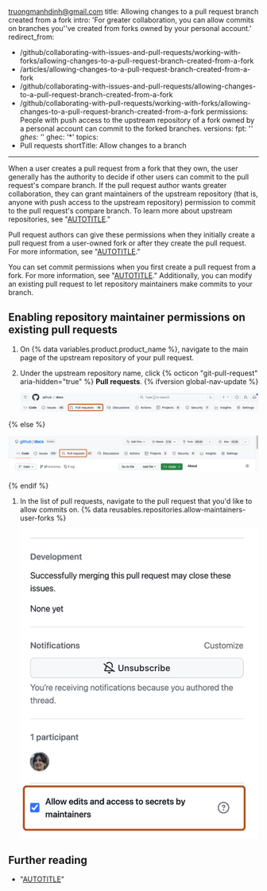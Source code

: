 truongmanhdinh@gmail.com
title: Allowing changes to a pull request branch created from a fork
intro: 'For greater collaboration, you can allow commits on branches you''ve created from forks owned by your personal account.'
redirect_from:
  - /github/collaborating-with-issues-and-pull-requests/working-with-forks/allowing-changes-to-a-pull-request-branch-created-from-a-fork
  - /articles/allowing-changes-to-a-pull-request-branch-created-from-a-fork
  - /github/collaborating-with-issues-and-pull-requests/allowing-changes-to-a-pull-request-branch-created-from-a-fork
  - /github/collaborating-with-pull-requests/working-with-forks/allowing-changes-to-a-pull-request-branch-created-from-a-fork
permissions: People with push access to the upstream repository of a fork owned by a personal account can commit to the forked branches.
versions:
  fpt: '*'
  ghes: '*'
  ghec: '*'
topics:
  - Pull requests
shortTitle: Allow changes to a branch
---
When a user creates a pull request from a fork that they own, the user generally has the authority to decide if other users can commit to the pull request's compare branch. If the pull request author wants greater collaboration, they can grant maintainers of the upstream repository (that is, anyone with push access to the upstream repository) permission to commit to the pull request's compare branch. To learn more about upstream repositories, see "[AUTOTITLE](/pull-requests/collaborating-with-pull-requests/working-with-forks/about-forks)."

Pull request authors can give these permissions when they initially create a pull request from a user-owned fork or after they create the pull request. For more information, see "[AUTOTITLE](/pull-requests/collaborating-with-pull-requests/proposing-changes-to-your-work-with-pull-requests/creating-a-pull-request-from-a-fork)."

You can set commit permissions when you first create a pull request from a fork. For more information, see "[AUTOTITLE](/pull-requests/collaborating-with-pull-requests/proposing-changes-to-your-work-with-pull-requests/creating-a-pull-request-from-a-fork)." Additionally, you can modify an existing pull request to let repository maintainers make commits to your branch.

## Enabling repository maintainer permissions on existing pull requests

1. On {% data variables.product.product_name %}, navigate to the main page of the upstream repository of your pull request.
1. Under the upstream repository name, click {% octicon "git-pull-request" aria-hidden="true" %} **Pull requests**.
{% ifversion global-nav-update %}

   ![Screenshot of the main page of a repository. In the horizontal navigation bar, a tab, labeled "Pull requests," is outlined in dark orange.](/assets/images/help/repository/repo-tabs-pull-requests-global-nav-update.png)

{% else %}

   ![Screenshot of the main page of a repository. In the horizontal navigation bar, a tab, labeled "Pull requests," is outlined in dark orange.](/assets/images/help/repository/repo-tabs-pull-requests.png)

{% endif %}
1. In the list of pull requests, navigate to the pull request that you'd like to allow commits on.
{% data reusables.repositories.allow-maintainers-user-forks %}

   ![Screenshot of a pull request. On the right bottom side, a blue, enabled checkbox, labeled "Allow edits and access to secrets by maintainers", is highlighted with an orange outline.](/assets/images/help/pull_requests/allow-edits-and-access-by-maintainers.png)

## Further reading

* "[AUTOTITLE](/pull-requests/collaborating-with-pull-requests/proposing-changes-to-your-work-with-pull-requests/committing-changes-to-a-pull-request-branch-created-from-a-fork)"
